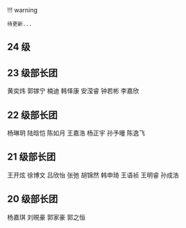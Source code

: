 !!! warning

    待更新...

## **24 级**

## **23 级部长团**

黄奕炜 郭镓宁 楠迪 韩怿康 安滢睿 钟若彬 李嘉欣

## **22 级部长团**

杨琳玥 陆晗恺 陈如月 王嘉浩 杨正宇 孙予曈 陈逸飞

## **21 级部长团**

王开炫 徐博文 吕欣怡 张弛 胡锦然 韩申琦 王语祯 王明睿 孙成浩

## **20 级部长团**

杨嘉琪 刘晛豪 郭家豪 郭之恒